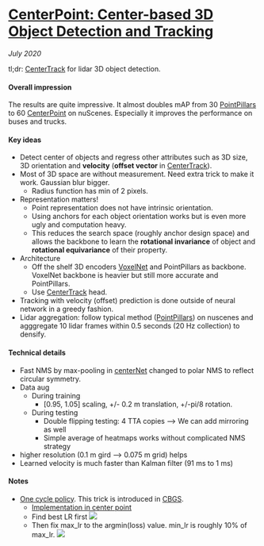 # [CenterPoint: Center-based 3D Object Detection and Tracking](https://arxiv.org/abs/2006.11275)

_July 2020_

tl;dr: [CenterTrack](centertrack.md) for lidar 3D object detection.

#### Overall impression
The results are quite impressive. It almost doubles mAP from 30 [PointPillars](pointpillars.md) to 60 [CenterPoint](centerpoint.md) on nuScenes. Especially it improves the performance on buses and trucks. 

#### Key ideas
- Detect center of objects and regress other attributes such as 3D size, 3D orientation and **velocity** (**offset vector** in [CenterTrack](centertrack.md)).
- Most of 3D space are without measurement. Need extra trick to make it work. Gaussian blur bigger. 
	- Radius function has min of 2 pixels.
- Representation matters!
	- Point representation does not have intrinsic orientation.
	- Using anchors for each object orientation works but is even more ugly and computation heavy.
	- This reduces the search space (roughly anchor design space) and allows the backbone to learn the **rotational invariance** of object and **rotational equivariance** of their property.
- Architecture
	- Off the shelf 3D encoders [VoxelNet](voxelnet.md) and PointPillars as backbone. VoxelNet backbone is heavier but still more accurate and PointPillars.
	- Use [CenterTrack](centertrack.md) head.
- Tracking with velocity (offset) prediction is done outside of neural network in a greedy fashion.
- Lidar aggregation: follow typical method ([PointPillars](pointpillars.md)) on nuscenes and agggregate 10 lidar frames within 0.5 seconds (20 Hz collection) to densify. 

#### Technical details
- Fast NMS by max-pooling in [centerNet](centernet.md) changed to polar NMS to reflect circular symmetry.
- Data aug 
	- During training
		- [0.95, 1.05] scaling, +/- 0.2 m translation, +/-pi/8 rotation.
	- During testing 
		- Double flipping testing: 4 TTA copies --> We can add mirroring as well
		- Simple average of heatmaps works without complicated NMS strategy
- higher resolution (0.1 m gird --> 0.075 m grid) helps 
- Learned velocity is much faster than Kalman filter (91 ms to 1 ms)


#### Notes
- [One cycle policy](https://sgugger.github.io/the-1cycle-policy.html). This trick is introduced in [CBGS](cbgs.md).
	- [Implementation in center point](https://github.com/tianweiy/CenterPoint/blob/b66c1bdb49c051e104b3088cb9b9bea3d7a904a8/det3d/solver/learning_schedules_fastai.py#L77)
	- Find best LR first 
	![](https://sgugger.github.io/images/art2_courbe_lr.png)
	- Then fix max_lr to the argmin(loss) value. min_lr is roughly 10% of max_lr.
	![](https://sgugger.github.io/images/art5_full_schedule.png)


